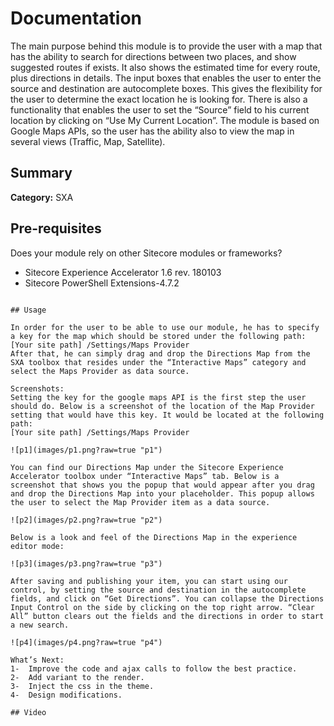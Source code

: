 # Documentation

The main purpose behind this module is to provide the user with a map that has the ability to search for directions between two places, and show suggested routes if exists. It also shows the estimated time for every route, plus directions in details. 
The input boxes that enables the user to enter the source and destination are autocomplete boxes. This gives the flexibility for the user to determine the exact location he is looking for.
There is also a functionality that enables the user to set the “Source” field to his current location by clicking on “Use My Current Location”. 
The module is based on Google Maps APIs, so the user has the ability also to view the map in several views (Traffic, Map, Satellite).

## Summary

**Category:** SXA

## Pre-requisites

Does your module rely on other Sitecore modules or frameworks?

- Sitecore Experience Accelerator 1.6 rev. 180103 
- Sitecore PowerShell Extensions-4.7.2
```

## Usage

In order for the user to be able to use our module, he has to specify a key for the map which should be stored under the following path:
[Your site path] /Settings/Maps Provider
After that, he can simply drag and drop the Directions Map from the SXA toolbox that resides under the “Interactive Maps” category and select the Maps Provider as data source.
 
Screenshots:
Setting the key for the google maps API is the first step the user should do. Below is a screenshot of the location of the Map Provider setting that would have this key. It would be located at the following path: 
[Your site path] /Settings/Maps Provider

![p1](images/p1.png?raw=true "p1")

You can find our Directions Map under the Sitecore Experience Accelerator toolbox under “Interactive Maps” tab. Below is a screenshot that shows you the popup that would appear after you drag and drop the Directions Map into your placeholder. This popup allows the user to select the Map Provider item as a data source.

![p2](images/p2.png?raw=true "p2")

Below is a look and feel of the Directions Map in the experience editor mode:

![p3](images/p3.png?raw=true "p3")

After saving and publishing your item, you can start using our control, by setting the source and destination in the autocomplete fields, and click on “Get Directions”. You can collapse the Directions Input Control on the side by clicking on the top right arrow. “Clear All” button clears out the fields and the directions in order to start a new search.

![p4](images/p4.png?raw=true "p4")

What’s Next:
1-	Improve the code and ajax calls to follow the best practice.
2-	Add variant to the render.
3-	Inject the css in the theme.
4-	Design modifications.

## Video
